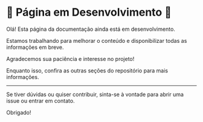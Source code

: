 # 🚧 Página em Desenvolvimento 🚧

Olá! Esta página da documentação ainda está em desenvolvimento.

Estamos trabalhando para melhorar o conteúdo e disponibilizar todas as informações em breve.

Agradecemos sua paciência e interesse no projeto!

Enquanto isso, confira as outras seções do repositório para mais informações.

---

Se tiver dúvidas ou quiser contribuir, sinta-se à vontade para abrir uma issue ou entrar em contato.

Obrigado!
